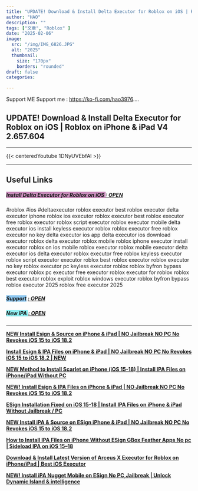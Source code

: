 ```yaml
---
title: "UPDATE! Download & Install Delta Executor for Roblox on iOS | Roblox on iPhone & iPad V4 2.657.604"
author: "HAO"
description: ""
tags: ["文章", "Roblox" ]
date: "2025-02-06"
image:
  src: "/img/IMG_6826.JPG"
  alt: "2025"
  thumbnail:
    size: "170px"
    borders: "rounded"
draft: false
categories:

---
```


Support ME 
Support me : https://ko-fi.com/hao3976....
<!--more-->

## **UPDATE! Download & Install Delta Executor for Roblox on iOS | Roblox on iPhone & iPad V4 2.657.604**

---
{{< centeredYoutube 1DNyUVEbfAI >}}

---

## **Useful Links**

##### **<font style="background: #C78CBA"> Install Delta Executor for Roblox on iOS </font>** **[  : OPEN](https://www.mediafire.com/file/5ud7h8drmkdczqa/DeltaScriptHubV4%7B2.657.604%7D.ipa/file?dkey=2nwxjbf9wuw&r=1238)**

#roblox #ios #deltaexecutor
roblox executor
best roblox executor
delta executor iphone
roblox ios executor
roblox executor
best roblox executor
free roblox executor
roblox script executor
roblox executor mobile
delta executor ios install
keyless executor roblox
roblox executor free
roblox executor no key
delta executor ios app
delta executor ios download
executor roblox
delta executor roblox mobile
roblox iphone executor
install executor roblox on ios
mobile roblox executor
roblox mobile executor
delta executor ios
delta executor
roblox executor free
roblox keyless executor
roblox script executor
executor roblox
best roblox executor
roblox executor no key
roblox executor pc
keyless executor roblox
roblox byfron bypass executor
roblox pc executor
free executor roblox
executor for roblox
roblox best executor
roblox exploit
roblox windows executor
roblox byfron bypass
roblox executor 2025
roblox free executor 2025

##### **<and font style="background: #8dc7f0 "> Support</font>** **[  : OPEN](https://ko-fi.com/hao3976)**

##### **<and font style="background: #8dedf0 "> New iPA </font>** **[  : OPEN](https://www.patreon.com/hao8?utm_medium=unknown&utm_source=join_link&utm_campaign=creatorshare_creator&utm_content=copyLink)**

---

**[NEW Install Esign & Source on iPhone & iPad | NO Jailbreak NO PC No Revokes iOS 15 to iOS 18.2](https://youtu.be/6v36u9J26ZA)**

**[Install Esign & IPA Files on iPhone & iPad | NO Jailbreak NO PC No Revokes iOS 15 to iOS 18.2 | NEW](https://youtu.be/ygGUh-kUyd0)**

**[NEW Method to Install Scarlet on iPhone (iOS 15-18) | Install IPA Files on iPhone/iPad Without PC](https://youtu.be/jKOxTGtw5Io)**

**[NEW! Install Esign & IPA Files on iPhone & iPad | NO Jailbreak NO PC No Revokes iOS 15 to iOS 18.2](https://youtu.be/CifAaIlf8J0)**

**[ESign Installation Fixed on iOS 15-18 | Install IPA Files on iPhone & iPad Without Jailbreak / PC](https://youtu.be/QHFRzVgpCsQ)**

**[NEW Install iPA & Source on ESign iPhone & iPad | NO Jailbreak NO PC No Revokes iOS 15 to iOS 18.2](https://youtu.be/8zuNH1s0FcM)**

**[How to Install IPA Files on iPhone Without ESign GBox Feather Apps No pc | Sideload IPA on iOS 15–18](https://youtu.be/fXHU9EDGykw)**

**[Download & Install Latest Version of Arceus X Executor for Roblox on iPhone/iPad | Best iOS Executor](https://youtu.be/B97c2iFOmjY)**

**[NEW! Install iPA Nugget Mobile on ESign No PC,Jailbreak | Unlock Dynamic Island & intelligence](https://youtu.be/NG-mlEVlh1g)**